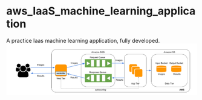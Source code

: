 # aws_IaaS_machine_learning_application
A practice Iaas machine learning application, fully developed.
![alt text](https://github.com/yunxxxx/aws_IaaS_machine_learning_application/blob/main/image.png)
